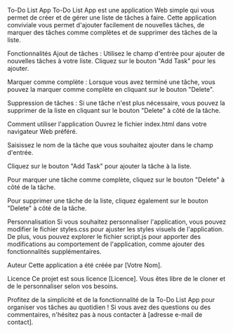 To-Do List App
To-Do List App est une application Web simple qui vous permet de créer et de gérer une liste de tâches à faire. Cette application conviviale vous permet d'ajouter facilement de nouvelles tâches, de marquer des tâches comme complètes et de supprimer des tâches de la liste.

Fonctionnalités
Ajout de tâches : Utilisez le champ d'entrée pour ajouter de nouvelles tâches à votre liste. Cliquez sur le bouton "Add Task" pour les ajouter.

Marquer comme complète : Lorsque vous avez terminé une tâche, vous pouvez la marquer comme complète en cliquant sur le bouton "Delete".

Suppression de tâches : Si une tâche n'est plus nécessaire, vous pouvez la supprimer de la liste en cliquant sur le bouton "Delete" à côté de la tâche.

Comment utiliser l'application
Ouvrez le fichier index.html dans votre navigateur Web préféré.

Saisissez le nom de la tâche que vous souhaitez ajouter dans le champ d'entrée.

Cliquez sur le bouton "Add Task" pour ajouter la tâche à la liste.

Pour marquer une tâche comme complète, cliquez sur le bouton "Delete" à côté de la tâche.

Pour supprimer une tâche de la liste, cliquez également sur le bouton "Delete" à côté de la tâche.

Personnalisation
Si vous souhaitez personnaliser l'application, vous pouvez modifier le fichier styles.css pour ajuster les styles visuels de l'application. De plus, vous pouvez explorer le fichier script.js pour apporter des modifications au comportement de l'application, comme ajouter des fonctionnalités supplémentaires.

Auteur
Cette application a été créée par [Votre Nom].

Licence
Ce projet est sous licence [Licence]. Vous êtes libre de le cloner et de le personnaliser selon vos besoins.

Profitez de la simplicité et de la fonctionnalité de la To-Do List App pour organiser vos tâches au quotidien ! Si vous avez des questions ou des commentaires, n'hésitez pas à nous contacter à [adresse e-mail de contact].
